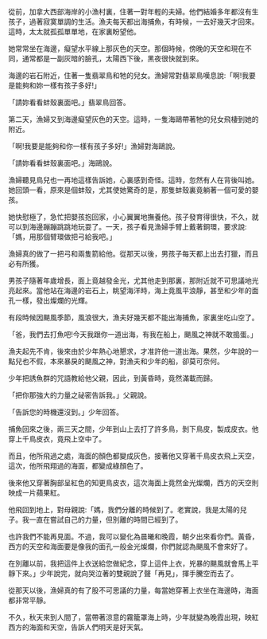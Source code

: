 從前，加拿大西部海岸的小漁村裏，住著一對年輕的夫婦。他們結婚多年都沒有生孩子，過著寂寞單調的生活。漁夫每天都出海捕魚，有時候，一去好幾天才回來。這時，太太就孤孤單單地，在家裏盼望他。

她常常坐在海邊，癡望水平線上那灰色的天空。那個時候，傍晚的天空和現在不同，通常都是一副灰暗的臉孔，太陽西下後，黑夜很快就到來。

海邊的岩石附近，住著一隻翡翠鳥和牠的兒女。漁婦常對翡翠鳥嘆息說:「啊!我要是能夠和妳一樣有孩子多好!」

「請妳看看蚌殼裏面吧。」翡翠鳥回答。

第二天，漁婦又到海邊癡望灰色的天空。這時，一隻海鷗帶著牠的兒女飛棲到她的附近。

「啊!我要是能夠和你一樣有孩子多好!」漁婦對海鷗說。

「請妳看看蚌殼裏面吧。」海鷗說。

漁婦聽見鳥兒也一再地這樣告訴她，心裏感到奇怪。這時，忽然有人在背後叫她。她回頭一看，原來是個蚌殼，尤其使她驚奇的是，那隻蚌殼裏竟躺著一個可愛的嬰孩。

她快慰極了，急忙把嬰孩抱回家，小心翼翼地撫養他。孩子發育得很快，不久，就可以到海邊蹦蹦跳跳地玩耍了。一天，孩子看見漁婦手臂上戴著銅環，要求說:「媽，用那個臂環做把弓給我吧。」

漁婦真的做了一把弓和兩隻箭給他。從那天以後，男孩子每天都上出去打獵，而且必有所獲。

男孩子隨著年歲增長，面上竟越發金光，尤其他走到那裏，那附近就不可思議地光亮起來。當他站在海邊的岩石上，眺望海洋時，海上竟風平浪靜，甚至和少年的面孔一樣，發出燦爛的光輝。

有段時候因颶風季節，風浪很大，漁夫好幾天都不能出海捕魚，家裏坐吃山空了。

「爸，我們去打魚吧!今天我跟你一道出海，有我在船上，颶風之神就不敢搗蛋。」

漁夫起先不肯，後來由於少年熱心地懇求，才准許他一道出海。果然，少年說的一點兒也不假，本來暴戾的颶風之神，對漁夫和少年的船，卻莫可奈何。

少年把誘魚群的咒語教給他父親，因此，到黃昏時，竟然滿載而歸。

「把你那強大的力量之祕密告訴我。」父親說。

「告訴您的時機還沒到。」少年回答。

捕魚回來之後，兩三天之間，少年到山上去打了許多鳥，剝下鳥皮，製成皮衣。他穿上千鳥皮衣，竟飛上空中了。

而且，他所飛過之處，海面的顏色都變成灰色，接著他又穿著千鳥皮衣飛上天空，這次，他所飛翔過的海面，都變成綠顏色了。

後來他又穿著胸部呈紅色的知更鳥皮衣，這次海面上竟然金光燦爛，西方的天空則映成一片蘋果紅。

他飛回到地上，對母親說:「媽，我們分離的時候到了。老實說，我是太陽的兒子。我一直在嘗試自己的力量，但別離的時間已經到了。

也許我們不能再見面。不過，我可以變化為晨曦和晚霞，朝夕出來看你們。黃昏，西方的天空和海面要是像我的面孔一般金光燦爛，你們就認為颶風不會來好了。

在別離以前，我把這件上衣送給您做紀念，穿上這件上衣，兇暴的颶風就會馬上平靜下來。」少年說完，就向哭泣著的雙親說了聲「再見」，揮手騰空而去了。

從那天以後，漁婦真的有了股不可思議的力量，每當她穿著上衣坐在海邊時，海面都非常平靜。

不久，秋天來到人間了，當帶著涼意的霧籠罩海上時，少年就變為晚霞出現，映紅西方的海面和天空，告訴人們明天是好天氣。